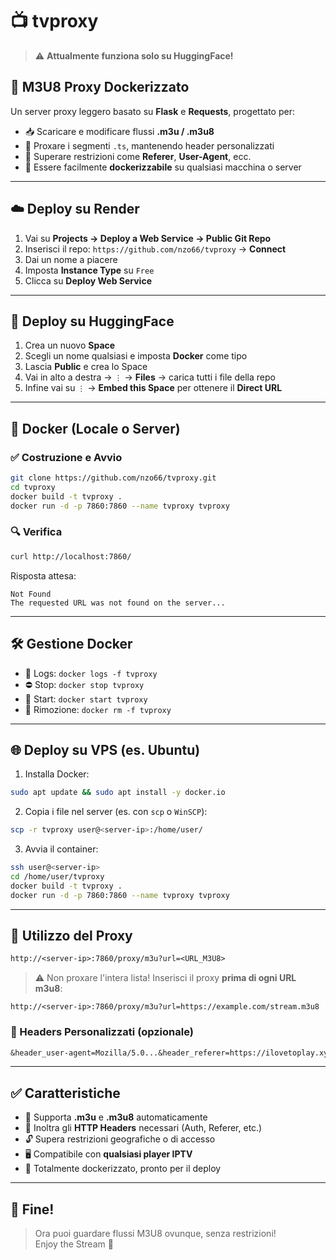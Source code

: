 # 📺 tvproxy

> ⚠️ **Attualmente funziona solo su HuggingFace!**

## 🚀 M3U8 Proxy Dockerizzato

Un server proxy leggero basato su **Flask** e **Requests**, progettato per:

- 📥 Scaricare e modificare flussi **.m3u / .m3u8**
- 🔁 Proxare i segmenti `.ts`, mantenendo header personalizzati
- 🚫 Superare restrizioni come **Referer**, **User-Agent**, ecc.
- 🐳 Essere facilmente **dockerizzabile** su qualsiasi macchina o server

---

## ☁️ Deploy su Render

1. Vai su **Projects → Deploy a Web Service → Public Git Repo**
2. Inserisci il repo: `https://github.com/nzo66/tvproxy` → **Connect**
3. Dai un nome a piacere
4. Imposta **Instance Type** su `Free`
5. Clicca su **Deploy Web Service**

---

## 🤗 Deploy su HuggingFace

1. Crea un nuovo **Space**
2. Scegli un nome qualsiasi e imposta **Docker** come tipo
3. Lascia **Public** e crea lo Space
4. Vai in alto a destra → `⋮` → **Files** → carica tutti i file della repo
5. Infine vai su `⋮` → **Embed this Space** per ottenere il **Direct URL**

---

## 🐳 Docker (Locale o Server)

### ✅ Costruzione e Avvio

```bash
git clone https://github.com/nzo66/tvproxy.git
cd tvproxy
docker build -t tvproxy .
docker run -d -p 7860:7860 --name tvproxy tvproxy
```

### 🔍 Verifica

```bash
curl http://localhost:7860/
```

Risposta attesa:
```
Not Found
The requested URL was not found on the server...
```

---

## 🛠️ Gestione Docker

- 📄 Logs: `docker logs -f tvproxy`
- ⛔ Stop: `docker stop tvproxy`
- 🔄 Start: `docker start tvproxy`
- 🧹 Rimozione: `docker rm -f tvproxy`

---

## 🌐 Deploy su VPS (es. Ubuntu)

1. Installa Docker:

```bash
sudo apt update && sudo apt install -y docker.io
```

2. Copia i file nel server (es. con `scp` o `WinSCP`):

```bash
scp -r tvproxy user@<server-ip>:/home/user/
```

3. Avvia il container:

```bash
ssh user@<server-ip>
cd /home/user/tvproxy
docker build -t tvproxy .
docker run -d -p 7860:7860 --name tvproxy tvproxy
```

---

## 🔗 Utilizzo del Proxy

```txt
http://<server-ip>:7860/proxy/m3u?url=<URL_M3U8>
```

> ⚠️ Non proxare l'intera lista! Inserisci il proxy **prima di ogni URL m3u8**:

```
http://<server-ip>:7860/proxy/m3u?url=https://example.com/stream.m3u8
```

### 🎯 Headers Personalizzati (opzionale)

```txt
&header_user-agent=Mozilla/5.0...&header_referer=https://ilovetoplay.xyz/&header_origin=https://ilovetoplay.xyz
```

---

## ✅ Caratteristiche

- 📁 Supporta **.m3u** e **.m3u8** automaticamente
- 🧾 Inoltra gli **HTTP Headers** necessari (Auth, Referer, etc.)
- 🔓 Supera restrizioni geografiche o di accesso
- 🖥️ Compatibile con **qualsiasi player IPTV**
- 🐳 Totalmente dockerizzato, pronto per il deploy

---

## 🎉 Fine!

> Ora puoi guardare flussi M3U8 ovunque, senza restrizioni!  
> Enjoy the Stream 🚀
